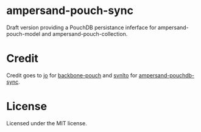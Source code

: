 # ampersand-pouch-sync
Draft version providing a PouchDB persistance inferface for ampersand-pouch-model and ampersand-pouch-collection.

# Credit
Credit goes to [jo](https://github.com/jo) for [backbone-pouch](https://github.com/jo/backbone-pouch) and [svnlto](https://github.com/svnlto) for [ampersand-pouchdb-sync](https://github.com/svnlto/ampersand-pouchdb-sync).

# License
Licensed under the MIT license.
